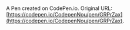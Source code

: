 # 

A Pen created on CodePen.io. Original URL: [https://codepen.io/CodepenNou/pen/GRPrZax](https://codepen.io/CodepenNou/pen/GRPrZax).

